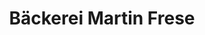 ---
title: "Bäckerei Martin Frese"
url: /niederer-flaeming/baeckerei-martin-frese/
shop: Bäckerei
---